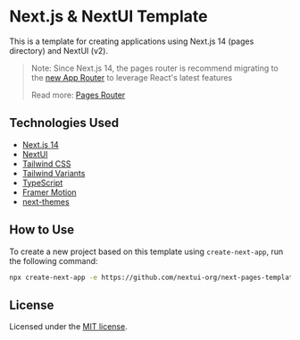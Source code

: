 # Next.js & NextUI Template

This is a template for creating applications using Next.js 14 (pages directory) and NextUI (v2).

>Note: Since Next.js 14, the pages router is recommend migrating to the [new App Router](https://nextjs.org/docs/app) to leverage React's latest features
>
>Read more: [Pages Router](https://nextjs.org/docs/pages)

## Technologies Used

- [Next.js 14](https://nextjs.org/docs/getting-started)
- [NextUI](https://nextui.org)
- [Tailwind CSS](https://tailwindcss.com)
- [Tailwind Variants](https://tailwind-variants.org)
- [TypeScript](https://www.typescriptlang.org)
- [Framer Motion](https://www.framer.com/motion)
- [next-themes](https://github.com/pacocoursey/next-themes)

## How to Use

To create a new project based on this template using `create-next-app`, run the following command:

```bash
npx create-next-app -e https://github.com/nextui-org/next-pages-template
```
## License

Licensed under the [MIT license](https://github.com/nextui-org/next-pages-template/blob/main/LICENSE).